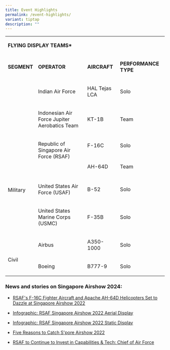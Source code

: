 ```yaml
---
title: Event Highlights
permalink: /event-highlights/
variant: tiptap
description: ""
---
```

<p></p><table><tbody><tr><td rowspan="1" colspan="4"><p><strong>FLYING DISPLAY TEAMS*</strong></p></td></tr><tr><td rowspan="1" colspan="1"><p><strong>SEGMENT</strong></p></td><td rowspan="1" colspan="1"><p><strong>OPERATOR</strong></p></td><td rowspan="1" colspan="1"><p><strong>AIRCRAFT</strong></p></td><td rowspan="1" colspan="1"><p><strong>PERFORMANCE TYPE</strong></p></td></tr><tr><td rowspan="6" colspan="1"><p>&nbsp;</p><p>&nbsp;</p><p>&nbsp;</p><p>&nbsp;</p><p>&nbsp;</p><p>&nbsp;</p><p>Military&nbsp;</p></td><td rowspan="1" colspan="1"><p>Indian Air Force</p></td><td rowspan="1" colspan="1"><p>HAL Tejas LCA</p></td><td rowspan="1" colspan="1"><p>Solo</p></td></tr><tr><td rowspan="1" colspan="1"><p>Indonesian Air Force Jupiter Aerobatics Team</p></td><td rowspan="1" colspan="1"><p>KT-1B</p></td><td rowspan="1" colspan="1"><p>Team</p></td></tr><tr><td rowspan="2" colspan="1"><p>Republic of Singapore Air Force (RSAF)</p><p>&nbsp;</p></td><td rowspan="1" colspan="1"><p>F-16C</p></td><td rowspan="1" colspan="1"><p>Solo</p></td></tr><tr><td rowspan="1" colspan="1"><p>AH-64D</p></td><td rowspan="1" colspan="1"><p>Team</p></td></tr><tr><td rowspan="1" colspan="1"><p>United States Air Force (USAF)</p></td><td rowspan="1" colspan="1"><p>B-52</p></td><td rowspan="1" colspan="1"><p>Solo</p></td></tr><tr><td rowspan="1" colspan="1"><p>United States Marine Corps (USMC)</p></td><td rowspan="1" colspan="1"><p>F-35B</p></td><td rowspan="1" colspan="1"><p>Solo</p></td></tr><tr><td rowspan="2" colspan="1"><p>&nbsp;</p><p>Civil</p></td><td rowspan="1" colspan="1"><p>Airbus</p></td><td rowspan="1" colspan="1"><p>A350-1000</p></td><td rowspan="1" colspan="1"><p>Solo</p></td></tr><tr><td rowspan="1" colspan="1"><p>Boeing</p></td><td rowspan="1" colspan="1"><p>B777-9</p></td><td rowspan="1" colspan="1"><p>Solo</p></td></tr></tbody></table><p></p><h3>News&nbsp;and&nbsp;stories&nbsp;on&nbsp;Singapore&nbsp;Airshow&nbsp;2024:</h3><ul data-tight="true" class="tight"><li><p><a href="https://www.mindef.gov.sg/web/portal/mindef/news-and-events/latest-releases/article-detail/2022/February/11feb22_nr" rel="noopener noreferrer" target="_blank"><u>RSAF's F-16C Fighter Aircraft and Apache AH-64D Helicopters Set to Dazzle at Singapore Airshow 2022</u></a></p></li><li><p><a href="https://www.mindef.gov.sg/web/portal/mindef/news-and-events/latest-releases/article-detail/2022/February/11feb22_infographic" rel="noopener noreferrer" target="_blank"><u>Infographic: RSAF Singapore Airshow 2022 Aerial Display</u></a></p></li><li><p><a href="https://www.mindef.gov.sg/web/portal/mindef/news-and-events/latest-releases/article-detail/2022/February/11feb22_infographic2" rel="noopener noreferrer" target="_blank"><u>Infographic: RSAF Singapore Airshow 2022 Static Display</u></a></p></li><li><p><a href="https://www.mindef.gov.sg/web/portal/pioneer/article/cover-article-detail/community/2022-Q1/11feb22_news1" rel="noopener noreferrer" target="_blank"><u>Five Reasons to Catch S'pore Airshow 2022</u></a></p></li><li><p><a href="https://www.mindef.gov.sg/web/portal/pioneer/article/feature-article-detail/people/2022-Q1/14feb22_news3" rel="noopener noreferrer" target="_blank"><u>RSAF to Continue to Invest in Capabilities &amp; Tech: Chief of Air Force</u></a>&nbsp;&nbsp;&nbsp;&nbsp;</p></li></ul><p>&nbsp;&nbsp;&nbsp;&nbsp;&nbsp;</p><p></p><p>&nbsp;&nbsp; &nbsp;&nbsp;&nbsp;&nbsp;&nbsp;&nbsp;&nbsp;&nbsp;</p><p></p><p></p>